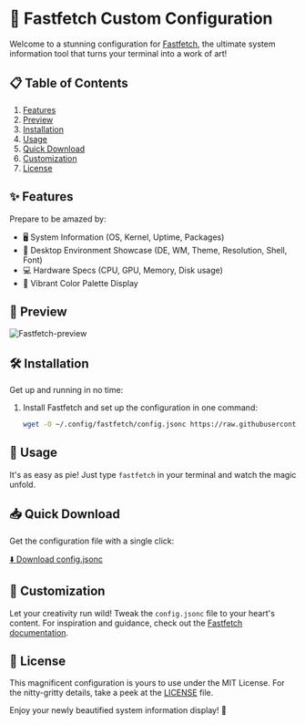 # 🚀 Fastfetch Custom Configuration

Welcome to a stunning configuration for [Fastfetch](https://github.com/fastfetch-cli/fastfetch), the ultimate system information tool that turns your terminal into a work of art!

## 📋 Table of Contents

1. [Features](#-features)
2. [Preview](#-preview)
3. [Installation](#️-installation)
4. [Usage](#-usage)
5. [Quick Download](#-quick-download)
6. [Customization](#-customization)
7. [License](#-license)

## ✨ Features

Prepare to be amazed by:

- 🖥️ System Information (OS, Kernel, Uptime, Packages)
- 🎨 Desktop Environment Showcase (DE, WM, Theme, Resolution, Shell, Font)
- 💻 Hardware Specs (CPU, GPU, Memory, Disk usage)
- 🌈 Vibrant Color Palette Display

## 👀 Preview

![Fastfetch-preview](https://github.com/user-attachments/assets/f249aabf-6850-4c45-938e-2a364c64b5ea)

## 🛠️ Installation

Get up and running in no time:

1. Install Fastfetch and set up the configuration in one command:
   ```bash
   wget -O ~/.config/fastfetch/config.jsonc https://raw.githubusercontent.com/yourusername/your-repo-name/main/config.jsonc
   ```

## 🚀 Usage

It's as easy as pie! Just type `fastfetch` in your terminal and watch the magic unfold.

## 📥 Quick Download

Get the configuration file with a single click:

[⬇️ Download config.jsonc](https://raw.githubusercontent.com/yourusername/your-repo-name/main/config.jsonc)

## 🎨 Customization

Let your creativity run wild! Tweak the `config.jsonc` file to your heart's content. For inspiration and guidance, check out the [Fastfetch documentation](https://github.com/fastfetch-cli/fastfetch/wiki/Configuration).

## 📜 License

This magnificent configuration is yours to use under the MIT License. For the nitty-gritty details, take a peek at the [LICENSE](LICENSE) file.

Enjoy your newly beautified system information display! 🎉
